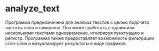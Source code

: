 # analyze_text
Программа предназначена для анализа текстов с целью подсчета частоты слов и символов. Она может работать с одним или несколькими текстами одновременно, игнорируя пунктуацию и регистр. Программа также предоставляет возможность фильтрации стоп-слов и визуализирует результаты в виде графиков.
